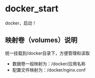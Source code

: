 # docker_start
docker，启动！

## 映射卷（volumes）说明

统一挂载到/docker目录下，方便管理和读取

- 数据卷一般映射为：/docker/应用名称
- 配置文件映射为：/docker/nginx.conf